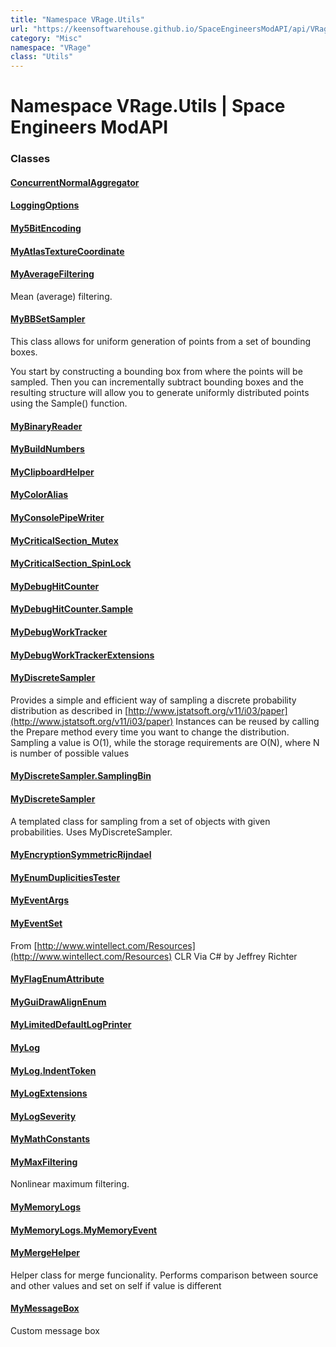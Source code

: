 ```yaml
---
title: "Namespace VRage.Utils"
url: "https://keensoftwarehouse.github.io/SpaceEngineersModAPI/api/VRage.Utils.html"
category: "Misc"
namespace: "VRage"
class: "Utils"
---
```


# Namespace VRage.Utils | Space Engineers ModAPI

### Classes

#### [ConcurrentNormalAggregator](https://keensoftwarehouse.github.io/SpaceEngineersModAPI/api/VRage.Utils.ConcurrentNormalAggregator.html)

#### [LoggingOptions](https://keensoftwarehouse.github.io/SpaceEngineersModAPI/api/VRage.Utils.LoggingOptions.html)

#### [My5BitEncoding](https://keensoftwarehouse.github.io/SpaceEngineersModAPI/api/VRage.Utils.My5BitEncoding.html)

#### [MyAtlasTextureCoordinate](https://keensoftwarehouse.github.io/SpaceEngineersModAPI/api/VRage.Utils.MyAtlasTextureCoordinate.html)

#### [MyAverageFiltering](https://keensoftwarehouse.github.io/SpaceEngineersModAPI/api/VRage.Utils.MyAverageFiltering.html)

Mean (average) filtering.

#### [MyBBSetSampler](https://keensoftwarehouse.github.io/SpaceEngineersModAPI/api/VRage.Utils.MyBBSetSampler.html)

This class allows for uniform generation of points from a set of bounding boxes.

You start by constructing a bounding box from where the points will be sampled. Then you can incrementally subtract bounding boxes and the resulting structure will allow you to generate uniformly distributed points using the Sample() function.

#### [MyBinaryReader](https://keensoftwarehouse.github.io/SpaceEngineersModAPI/api/VRage.Utils.MyBinaryReader.html)

#### [MyBuildNumbers](https://keensoftwarehouse.github.io/SpaceEngineersModAPI/api/VRage.Utils.MyBuildNumbers.html)

#### [MyClipboardHelper](https://keensoftwarehouse.github.io/SpaceEngineersModAPI/api/VRage.Utils.MyClipboardHelper.html)

#### [MyColorAlias](https://keensoftwarehouse.github.io/SpaceEngineersModAPI/api/VRage.Utils.MyColorAlias.html)

#### [MyConsolePipeWriter](https://keensoftwarehouse.github.io/SpaceEngineersModAPI/api/VRage.Utils.MyConsolePipeWriter.html)

#### [MyCriticalSection\_Mutex](https://keensoftwarehouse.github.io/SpaceEngineersModAPI/api/VRage.Utils.MyCriticalSection_Mutex.html)

#### [MyCriticalSection\_SpinLock](https://keensoftwarehouse.github.io/SpaceEngineersModAPI/api/VRage.Utils.MyCriticalSection_SpinLock.html)

#### [MyDebugHitCounter](https://keensoftwarehouse.github.io/SpaceEngineersModAPI/api/VRage.Utils.MyDebugHitCounter.html)

#### [MyDebugHitCounter.Sample](https://keensoftwarehouse.github.io/SpaceEngineersModAPI/api/VRage.Utils.MyDebugHitCounter.Sample.html)

#### [MyDebugWorkTracker<T>](https://keensoftwarehouse.github.io/SpaceEngineersModAPI/api/VRage.Utils.MyDebugWorkTracker-1.html)

#### [MyDebugWorkTrackerExtensions](https://keensoftwarehouse.github.io/SpaceEngineersModAPI/api/VRage.Utils.MyDebugWorkTrackerExtensions.html)

#### [MyDiscreteSampler](https://keensoftwarehouse.github.io/SpaceEngineersModAPI/api/VRage.Utils.MyDiscreteSampler.html)

Provides a simple and efficient way of sampling a discrete probability distribution as described in [http://www.jstatsoft.org/v11/i03/paper](http://www.jstatsoft.org/v11/i03/paper) Instances can be reused by calling the Prepare method every time you want to change the distribution. Sampling a value is O(1), while the storage requirements are O(N), where N is number of possible values

#### [MyDiscreteSampler.SamplingBin](https://keensoftwarehouse.github.io/SpaceEngineersModAPI/api/VRage.Utils.MyDiscreteSampler.SamplingBin.html)

#### [MyDiscreteSampler<T>](https://keensoftwarehouse.github.io/SpaceEngineersModAPI/api/VRage.Utils.MyDiscreteSampler-1.html)

A templated class for sampling from a set of objects with given probabilities. Uses MyDiscreteSampler.

#### [MyEncryptionSymmetricRijndael](https://keensoftwarehouse.github.io/SpaceEngineersModAPI/api/VRage.Utils.MyEncryptionSymmetricRijndael.html)

#### [MyEnumDuplicitiesTester](https://keensoftwarehouse.github.io/SpaceEngineersModAPI/api/VRage.Utils.MyEnumDuplicitiesTester.html)

#### [MyEventArgs](https://keensoftwarehouse.github.io/SpaceEngineersModAPI/api/VRage.Utils.MyEventArgs.html)

#### [MyEventSet](https://keensoftwarehouse.github.io/SpaceEngineersModAPI/api/VRage.Utils.MyEventSet.html)

From [http://www.wintellect.com/Resources](http://www.wintellect.com/Resources) CLR Via C# by Jeffrey Richter

#### [MyFlagEnumAttribute](https://keensoftwarehouse.github.io/SpaceEngineersModAPI/api/VRage.Utils.MyFlagEnumAttribute.html)

#### [MyGuiDrawAlignEnum](https://keensoftwarehouse.github.io/SpaceEngineersModAPI/api/VRage.Utils.MyGuiDrawAlignEnum.html)

#### [MyLimitedDefaultLogPrinter](https://keensoftwarehouse.github.io/SpaceEngineersModAPI/api/VRage.Utils.MyLimitedDefaultLogPrinter.html)

#### [MyLog](https://keensoftwarehouse.github.io/SpaceEngineersModAPI/api/VRage.Utils.MyLog.html)

#### [MyLog.IndentToken](https://keensoftwarehouse.github.io/SpaceEngineersModAPI/api/VRage.Utils.MyLog.IndentToken.html)

#### [MyLogExtensions](https://keensoftwarehouse.github.io/SpaceEngineersModAPI/api/VRage.Utils.MyLogExtensions.html)

#### [MyLogSeverity](https://keensoftwarehouse.github.io/SpaceEngineersModAPI/api/VRage.Utils.MyLogSeverity.html)

#### [MyMathConstants](https://keensoftwarehouse.github.io/SpaceEngineersModAPI/api/VRage.Utils.MyMathConstants.html)

#### [MyMaxFiltering](https://keensoftwarehouse.github.io/SpaceEngineersModAPI/api/VRage.Utils.MyMaxFiltering.html)

Nonlinear maximum filtering.

#### [MyMemoryLogs](https://keensoftwarehouse.github.io/SpaceEngineersModAPI/api/VRage.Utils.MyMemoryLogs.html)

#### [MyMemoryLogs.MyMemoryEvent](https://keensoftwarehouse.github.io/SpaceEngineersModAPI/api/VRage.Utils.MyMemoryLogs.MyMemoryEvent.html)

#### [MyMergeHelper](https://keensoftwarehouse.github.io/SpaceEngineersModAPI/api/VRage.Utils.MyMergeHelper.html)

Helper class for merge funcionality. Performs comparison between source and other values and set on self if value is different

#### [MyMessageBox](https://keensoftwarehouse.github.io/SpaceEngineersModAPI/api/VRage.Utils.MyMessageBox.html)

Custom message box

